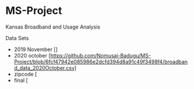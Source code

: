 # MS-Project
Kansas Broadband and Usage Analysis

Data Sets
- 2019 November []
- 2020 october [https://github.com/Nomusai-Badugu/MS-Project/blob/6fcf47942e085986e2dcfd394d8a91c49f3498f4/broadband_data_2020October.csv]
- zipcode [
- final [
